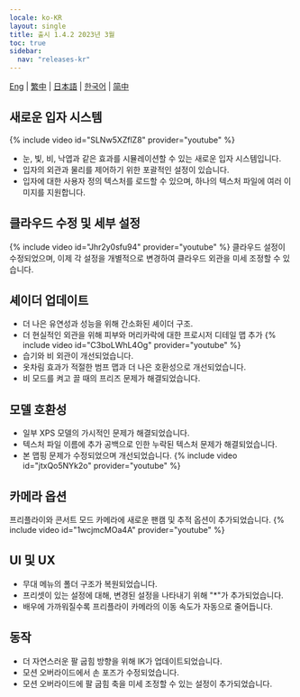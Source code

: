 ```yaml
---
locale: ko-KR
layout: single
title: 출시 1.4.2 2023년 3월
toc: true
sidebar:
  nav: "releases-kr"
---
```

[Eng](/dancexr/releases/1.4.2) | [繁中](/tw/dancexr/releases/1.4.2) | [日本語](/jp/dancexr/releases/1.4.2) | [한국어](/kr/dancexr/releases/1.4.2) | [简中](/zh/dancexr/releases/1.4.2)

## 새로운 입자 시스템
{% include video id="SLNw5XZflZ8" provider="youtube" %}
* 눈, 빛, 비, 낙엽과 같은 효과를 시뮬레이션할 수 있는 새로운 입자 시스템입니다.
* 입자의 외관과 물리를 제어하기 위한 포괄적인 설정이 있습니다.
* 입자에 대한 사용자 정의 텍스처를 로드할 수 있으며, 하나의 텍스처 파일에 여러 이미지를 지원합니다.

## 클라우드 수정 및 세부 설정
{% include video id="Jhr2y0sfu94" provider="youtube" %}
클라우드 설정이 수정되었으며, 이제 각 설정을 개별적으로 변경하여 클라우드 외관을 미세 조정할 수 있습니다.

## 셰이더 업데이트
* 더 나은 유연성과 성능을 위해 간소화된 셰이더 구조.
* 더 현실적인 외관을 위해 피부와 머리카락에 대한 프로시저 디테일 맵 추가
{% include video id="C3boLWhL4Og" provider="youtube" %}
* 습기와 비 외관이 개선되었습니다.
* 옷차림 효과가 적절한 범프 맵과 더 나은 호환성으로 개선되었습니다.
* 비 모드를 켜고 끌 때의 프리즈 문제가 해결되었습니다.

## 모델 호환성
* 일부 XPS 모델의 가시적인 문제가 해결되었습니다.
* 텍스처 파일 이름에 추가 공백으로 인한 누락된 텍스처 문제가 해결되었습니다.
* 본 맵핑 문제가 수정되었으며 개선되었습니다.
{% include video id="jtxQo5NYk2o" provider="youtube" %}

## 카메라 옵션
프리플라이와 콘서트 모드 카메라에 새로운 팬캠 및 추적 옵션이 추가되었습니다.
{% include video id="1wcjmcMOa4A" provider="youtube" %}

## UI 및 UX
* 무대 메뉴의 폴더 구조가 복원되었습니다.
* 프리셋이 있는 설정에 대해, 변경된 설정을 나타내기 위해 "*"가 추가되었습니다.
* 배우에 가까워질수록 프리플라이 카메라의 이동 속도가 자동으로 줄어듭니다.

## 동작
* 더 자연스러운 팔 굽힘 방향을 위해 IK가 업데이트되었습니다.
* 모션 오버라이드에서 손 포즈가 수정되었습니다.
* 모션 오버라이드에 팔 굽힘 축을 미세 조정할 수 있는 설정이 추가되었습니다.